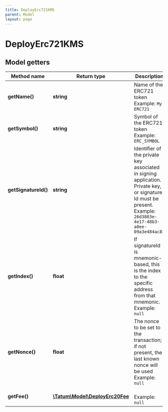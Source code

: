 ```yaml
---
title: DeployErc721KMS
parent: Model
layout: page
---
```


# DeployErc721KMS

## Model getters

Method name | Return type | Description | Notes
------------ | ------------- | ------------- | -------------
**getName()** | **string** | Name of the ERC721 token <br>Example: `My ERC721` |
**getSymbol()** | **string** | Symbol of the ERC721 token <br>Example: `ERC_SYMBOL` |
**getSignatureId()** | **string** | Identifier of the private key associated in signing application. Private key, or signature Id must be present. <br>Example: `26d3883e-4e17-48b3-a0ee-09a3e484ac83` |
**getIndex()** | **float** | If signatureId is mnemonic-based, this is the index to the specific address from that mnemonic. <br>Example: `null` | [optional]
**getNonce()** | **float** | The nonce to be set to the transaction; if not present, the last known nonce will be used <br>Example: `null` | [optional]
**getFee()** | [**\Tatum\Model\DeployErc20Fee**](../DeployErc20Fee) |  <br>Example: `null` | [optional]

